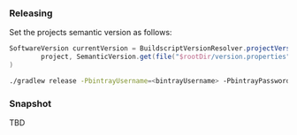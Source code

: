 ### Releasing 

Set the projects semantic version as follows:
```groovy
SoftwareVersion currentVersion = BuildscriptVersionResolver.projectVersion(
        project, SemanticVersion.get(file("$rootDir/version.properties"))
)
```

```bash
./gradlew release -PbintrayUsername=<bintrayUsername> -PbintrayPassword=<bintrayPassword> -PreleaseType=<MAJOR|MINOR|PATCH>

```

### Snapshot
TBD

